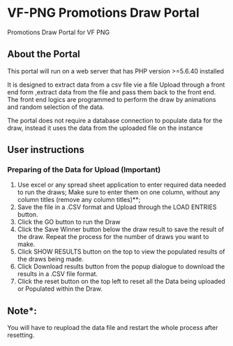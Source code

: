 # VF-PNG Promotions Draw Portal
Promotions Draw Portal for VF PNG
## About the Portal
This portal  will run on a web server that has PHP  version >=5.6.40 installed

 It is designed to extract data from a csv file  vie a file Upload through a front end form ,extract  data from the file and pass them back to the front end.
 The front end logics are programmed to perform the draw by animations and random selection of the  data.

 The portal does not require a database connection to populate data for the draw, instead it uses the data from the uploaded file on the instance

 ## User instructions
 ### Preparing of the Data for Upload (Important)
 1. Use  excel or any spread sheet application  to enter  required data needed to run the draws;
 Make sure to  enter them on one  column, without any column titles (remove any column titles)**;
 2. Save the file in a .CSV format and Upload through the LOAD ENTRIES button.
 3. Click the GO button to run the Draw
 4. Click the Save Winner button below the draw result to save the result of the draw. Repeat the  process for the number of draws you want to make.
 5. Click SHOW RESULTS button on the top to view the populated results of the draws being made.
 6. Click  Download results button from the popup dialogue to download the results in a .CSV file format.
 7. Click the reset button on the top left to reset all the Data being uploaded or Populated within the Draw.
 ## Note*:
 You will have to reupload the data file and restart the whole process after resetting.
